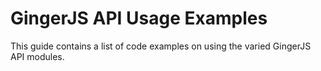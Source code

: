# GingerJS API Usage Examples

This guide contains a list of code examples on using the varied GingerJS API modules.
